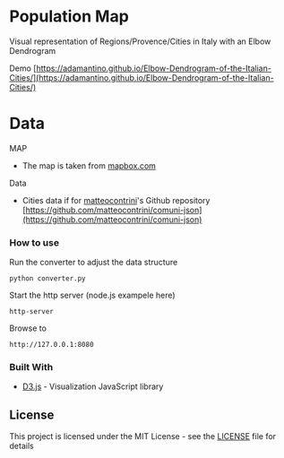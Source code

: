 # Population Map

Visual representation of Regions/Provence/Cities in Italy with an Elbow Dendrogram

Demo [https://adamantino.github.io/Elbow-Dendrogram-of-the-Italian-Cities/](https://adamantino.github.io/Elbow-Dendrogram-of-the-Italian-Cities/)

# Data
MAP
+ The map is taken from [mapbox.com](http://mapbox.com)

Data
+ Cities data if for [matteocontrini](https://github.com/matteocontrini)'s Github repository [https://github.com/matteocontrini/comuni-json](https://github.com/matteocontrini/comuni-json)

### How to use
Run the converter to adjust the data structure
```
python converter.py
```
Start the http server (node.js exampele here)
```
http-server
```
Browse to 
```
http://127.0.0.1:8080
```

### Built With

* [D3.js](https://d3js.org) - Visualization JavaScript library

## License

This project is licensed under the MIT License - see the [LICENSE](https://github.com/adamantino/Population-Map/blob/master/LICENSE) file for details
